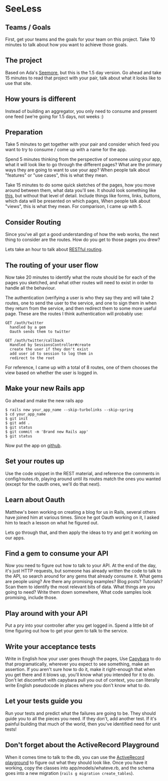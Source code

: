 SeeLess
=======

Teams / Goals
-------------

First, get your teams and the goals for your team on this project.
Take 10 minutes to talk about how you want to achieve those goals.


The project
-----------

Based on Ada's [Seemore](https://github.com/Ada-Developers-Academy/C3Projects--SeeMore),
but this is the 1.5 day version. Go ahead and take 15 minutes to
read that project with your pair,
talk about what it looks like to use that site.


How yours is different
----------------------

Instead of building an aggregator,
you only need to consume and present one feed
(we're going for 1.5 days, not weeks :)


Preparation
-----------

Take 5 minutes to get together with your pair and consider
which feed you want to try to consume / come up with a name for the app.

Spend 5 minutes thinking from the perspective of someone using your app,
what it will look like to go through the different pages?
What are the primary ways they are going to want to use your app?
When people talk about "features" or "use cases", this is what they mean.

Take 15 minutes to do some quick sketches of the pages,
how you move around between them, what data you'll see.
It should look something like [this](https://studio.uxpin.com/wp-content/uploads/2014/04/UXPin-.png),
but without that level of detail.
Include things like forms, links, buttons, which data will be presented on which pages,
When people talk about "views", this is what they mean.
For comparison, I came up with 5.


Consider Routing
----------------

Since you've all got a good understanding of how the web works,
the next thing to consider are the routes. How do you get to those
pages you drew?

Lets take an hour to talk about [RESTful routing](rest.md).


The routing of your user flow
-----------------------------

Now take 20 minutes to identify what the route should be for
each of the pages you sketched, and what other routes will need
to exist in order to handle all the behaviour.

The authentication (verifying a user is who they say they are)
will take 2 routes, one to send the user to the service,
and one to sign them in when they return from the service, and then redirect
them to some more useful page.
These are the routes I think authentication will probably use:

```
GET /auth/twitter
  handled by a gem
  Oauth sends them to twitter

GET /auth/twitter/callback
  Handled by SessionsController#create
  create the user if they don't exist
  add user id to session to log them in
  redirect to the root
```

For reference, I came up with a total of 8 routes,
one of them chooses the view based on whether the
user is logged in.



Make your new Rails app
-----------------------

Go ahead and make the new rails app

```
$ rails new your_app_name --skip-turbolinks --skip-spring
$ cd your_app_name
$ git init
$ git add .
$ git status
$ git commit -m 'Brand new Rails app'
$ git status
```

Now put the app on [github](https://github.com/CodePlatoon/curriculum/blob/da4ee129441e2373d839cd8847c9460109585462/phase1/how_to_use_git_for_pairing_on_a_project.md).


Set your routes up
-------------------

Use the code snippet in the REST material,
and reference the comments in config/routes.rb,
playing around until its routes match the ones you wanted
(except for the oauth ones, we'll do that next).


Learn about Oauth
-----------------

Matthew's been working on creating a blog for us in Rails,
several others have joined him at various times.
Since he got Oauth working on it,
I asked him to teach a lesson on what he figured out.

Lets go through that, and then apply the ideas to try and get
it working on our apps.


Find a gem to consume your API
------------------------------

Now you need to figure out how to talk to your API.
At the end of the day, it's just HTTP requests, but
someone has already written the code to talk to the
API, so search around for any gems that already consume it.
What gems are people using?
Are there any promising examples? Blog posts? Tutorials?
Scan them to identify the most relevant bits of data.
What things are you going to need? Write them down somewhere,
What code samples look promising, include those.


Play around with your API
-------------------------

Put a pry into your controller after you get logged in.
Spend a little bit of time figuring out how to get your gem to talk to the service.


Write your acceptance tests
---------------------------

Write in English how your user goes though the pages,
Use [Capybara](capybara_cheatsheet.md) to do that programatically,
wherever you expect to see something, make an assertion.
If you aren't sure how to do it, make it right-enough that
when you get there and it blows up, you'll know what you intended for it to do.
Don't let discomfort with capybara pull you out of context,
you can literally write English pseudocode in places where you don't know what to do.


Let your tests guide you
-------------------------

Run your tests and predict what the failures are going to be.
They should guide you to all the pieces you need.
If they don't, add another test. If it's painful building that much of the world,
then you've identified need for unit tests!


Don't forget about the ActiveRecord Playground
----------------------------------------------

When it comes time to talk to the db,
you can use the [ActiveRecord playground](https://github.com/CodePlatoon/curriculum/blob/da4ee129441e2373d839cd8847c9460109585462/phase2/active_record_playground.rb)
to figure out what they should look like.
Once you have it working, copy the classes into app/models/whateve.rb,
and the schema goes into a new migration (`rails g migration create_tables`).
